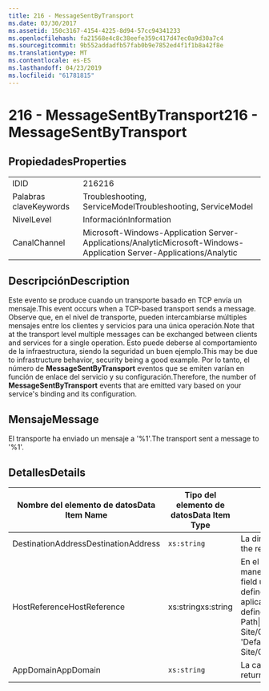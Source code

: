 ```yaml
---
title: 216 - MessageSentByTransport
ms.date: 03/30/2017
ms.assetid: 150c3167-4154-4225-8d94-57cc94341233
ms.openlocfilehash: fa21568e4c8c38eefe359c417d47ec0a9d30a7c4
ms.sourcegitcommit: 9b552addadfb57fab0b9e7852ed4f1f1b8a42f8e
ms.translationtype: MT
ms.contentlocale: es-ES
ms.lasthandoff: 04/23/2019
ms.locfileid: "61781815"
---
```

# <a name="216---messagesentbytransport"></a><span data-ttu-id="813f0-102">216 - MessageSentByTransport</span><span class="sxs-lookup"><span data-stu-id="813f0-102">216 - MessageSentByTransport</span></span>
## <a name="properties"></a><span data-ttu-id="813f0-103">Propiedades</span><span class="sxs-lookup"><span data-stu-id="813f0-103">Properties</span></span>  
  
|||  
|-|-|  
|<span data-ttu-id="813f0-104">ID</span><span class="sxs-lookup"><span data-stu-id="813f0-104">ID</span></span>|<span data-ttu-id="813f0-105">216</span><span class="sxs-lookup"><span data-stu-id="813f0-105">216</span></span>|  
|<span data-ttu-id="813f0-106">Palabras clave</span><span class="sxs-lookup"><span data-stu-id="813f0-106">Keywords</span></span>|<span data-ttu-id="813f0-107">Troubleshooting, ServiceModel</span><span class="sxs-lookup"><span data-stu-id="813f0-107">Troubleshooting, ServiceModel</span></span>|  
|<span data-ttu-id="813f0-108">Nivel</span><span class="sxs-lookup"><span data-stu-id="813f0-108">Level</span></span>|<span data-ttu-id="813f0-109">Información</span><span class="sxs-lookup"><span data-stu-id="813f0-109">Information</span></span>|  
|<span data-ttu-id="813f0-110">Canal</span><span class="sxs-lookup"><span data-stu-id="813f0-110">Channel</span></span>|<span data-ttu-id="813f0-111">Microsoft-Windows-Application Server-Applications/Analytic</span><span class="sxs-lookup"><span data-stu-id="813f0-111">Microsoft-Windows-Application Server-Applications/Analytic</span></span>|  
  
## <a name="description"></a><span data-ttu-id="813f0-112">Descripción</span><span class="sxs-lookup"><span data-stu-id="813f0-112">Description</span></span>  
 <span data-ttu-id="813f0-113">Este evento se produce cuando un transporte basado en TCP envía un mensaje.</span><span class="sxs-lookup"><span data-stu-id="813f0-113">This event occurs when a TCP-based transport sends a message.</span></span> <span data-ttu-id="813f0-114">Observe que, en el nivel de transporte, pueden intercambiarse múltiples mensajes entre los clientes y servicios para una única operación.</span><span class="sxs-lookup"><span data-stu-id="813f0-114">Note that at the transport level multiple messages can be exchanged between clients and services for a single operation.</span></span> <span data-ttu-id="813f0-115">Esto puede deberse al comportamiento de la infraestructura, siendo la seguridad un buen ejemplo.</span><span class="sxs-lookup"><span data-stu-id="813f0-115">This may be due to infrastructure behavior, security being a good example.</span></span> <span data-ttu-id="813f0-116">Por lo tanto, el número de **MessageSentByTransport** eventos que se emiten varían en función de enlace del servicio y su configuración.</span><span class="sxs-lookup"><span data-stu-id="813f0-116">Therefore, the number of **MessageSentByTransport** events that are emitted vary based on your service's binding and its configuration.</span></span>  
  
## <a name="message"></a><span data-ttu-id="813f0-117">Mensaje</span><span class="sxs-lookup"><span data-stu-id="813f0-117">Message</span></span>  
 <span data-ttu-id="813f0-118">El transporte ha enviado un mensaje a '%1'.</span><span class="sxs-lookup"><span data-stu-id="813f0-118">The transport sent a message to '%1'.</span></span>  
  
## <a name="details"></a><span data-ttu-id="813f0-119">Detalles</span><span class="sxs-lookup"><span data-stu-id="813f0-119">Details</span></span>  
  
|<span data-ttu-id="813f0-120">Nombre del elemento de datos</span><span class="sxs-lookup"><span data-stu-id="813f0-120">Data Item Name</span></span>|<span data-ttu-id="813f0-121">Tipo del elemento de datos</span><span class="sxs-lookup"><span data-stu-id="813f0-121">Data Item Type</span></span>|<span data-ttu-id="813f0-122">Descripción</span><span class="sxs-lookup"><span data-stu-id="813f0-122">Description</span></span>|  
|--------------------|--------------------|-----------------|  
|<span data-ttu-id="813f0-123">DestinationAddress</span><span class="sxs-lookup"><span data-stu-id="813f0-123">DestinationAddress</span></span>|`xs:string`|<span data-ttu-id="813f0-124">La dirección a la que se ha enviado el mensaje de solicitud.</span><span class="sxs-lookup"><span data-stu-id="813f0-124">The address that the request message was sent to.</span></span>|  
|<span data-ttu-id="813f0-125">HostReference</span><span class="sxs-lookup"><span data-stu-id="813f0-125">HostReference</span></span>|<span data-ttu-id="813f0-126">xs:string</span><span class="sxs-lookup"><span data-stu-id="813f0-126">xs:string</span></span>|<span data-ttu-id="813f0-127">En el caso de los servicios hospedados en web, este campo identifica de manera única el servicio en la jerarquía web.</span><span class="sxs-lookup"><span data-stu-id="813f0-127">For Web-hosted services, this field uniquely identifies the service in the Web hierarchy.</span></span> <span data-ttu-id="813f0-128">Su formato se define como ' ruta de acceso Virtual de sitio Web de nombre de la aplicación&#124;ruta de acceso Virtual del servicio&#124;ServiceName ".</span><span class="sxs-lookup"><span data-stu-id="813f0-128">Its format is defined as 'Web Site Name Application Virtual Path&#124;Service Virtual Path&#124;ServiceName'.</span></span> <span data-ttu-id="813f0-129">Ejemplo: ' Default Web Site/CalculatorApplication&#124;/CalculatorService.svc&#124;CalculatorService'.</span><span class="sxs-lookup"><span data-stu-id="813f0-129">Example: 'Default Web Site/CalculatorApplication&#124;/CalculatorService.svc&#124;CalculatorService'.</span></span>|  
|<span data-ttu-id="813f0-130">AppDomain</span><span class="sxs-lookup"><span data-stu-id="813f0-130">AppDomain</span></span>|`xs:string`|<span data-ttu-id="813f0-131">La cadena devuelta por AppDomain.CurrentDomain.FriendlyName.</span><span class="sxs-lookup"><span data-stu-id="813f0-131">The string returned by AppDomain.CurrentDomain.FriendlyName.</span></span>|
